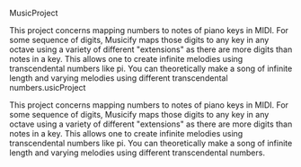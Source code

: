 MusicProject

This project concerns mapping numbers to notes of piano keys in MIDI. For some sequence of digits, Musicify maps those digits to any key in any octave using a variety of different "extensions" as there are more digits than notes in a key. This allows one to create infinite melodies using transcendental numbers like pi. You can theoretically make a song of infinite length and varying melodies using different transcendental numbers.usicProject

This project concerns mapping numbers to notes of piano keys in MIDI. For some sequence of digits, Musicify maps those digits to any key in any octave using a variety of different "extensions" as there are more digits than notes in a key. This allows one to create infinite melodies using transcendental numbers like pi. You can theoretically make a song of infinite length and varying melodies using different transcendental numbers.

